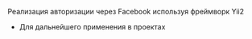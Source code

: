 Реализация авторизации через Facebook используя фреймворк Yii2
* Для дальнейшего применения в проектах
